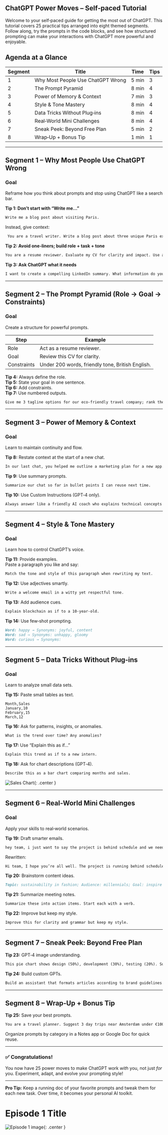 ## ChatGPT Power Moves – Self‑paced Tutorial

Welcome to your self‑paced guide for getting the most out of ChatGPT. This tutorial covers 25 practical tips arranged into eight themed segments. Follow along, try the prompts in the code blocks, and see how structured prompting can make your interactions with ChatGPT more powerful and enjoyable.

## Agenda at a Glance

| Segment | Title                             | Time  | Tips |
| ------- | --------------------------------- | ----- | ---- |
| 1       | Why Most People Use ChatGPT Wrong | 5 min | 3    |
| 2       | The Prompt Pyramid                | 8 min | 4    |
| 3       | Power of Memory & Context         | 7 min | 3    |
| 4       | Style & Tone Mastery              | 8 min | 4    |
| 5       | Data Tricks Without Plug‑ins      | 8 min | 4    |
| 6       | Real‑World Mini Challenges        | 8 min | 4    |
| 7       | Sneak Peek: Beyond Free Plan      | 5 min | 2    |
| 8       | Wrap‑Up + Bonus Tip               | 1 min | 1    |

---

## Segment 1 – Why Most People Use ChatGPT Wrong

### Goal

Reframe how you think about prompts and stop using ChatGPT like a search bar.


**Tip 1: Don’t start with “Write me…”**
 
```markdown
Write me a blog post about visiting Paris.
```

Instead, give context:

```markdown
 You are a travel writer. Write a blog post about three unique Paris experiences for first‑time visitors.
```

**Tip 2: Avoid one‑liners; build role + task + tone**

```markdown
You are a resume reviewer. Evaluate my CV for clarity and impact. Use a friendly and encouraging tone.
```

**Tip 3: Ask ChatGPT what it needs**

```markdown
I want to create a compelling LinkedIn summary. What information do you need from me to help?
```

---

## Segment 2 – The Prompt Pyramid (Role → Goal → Constraints)

### Goal

Create a structure for powerful prompts.

|Step|Example|
|---|---|
|Role|Act as a resume reviewer.|
|Goal|Review this CV for clarity.|
|Constraints|Under 200 words, friendly tone, British English.|

**Tip 4:** Always define the role.  
**Tip 5:** State your goal in one sentence.  
**Tip 6:** Add constraints.  
**Tip 7:** Use numbered outputs.

```markdown
Give me 3 tagline options for our eco‑friendly travel company; rank them by clarity.
```

---

## Segment 3 – Power of Memory & Context

### Goal

Learn to maintain continuity and flow.

**Tip 8:** Restate context at the start of a new chat.

```markdown
In our last chat, you helped me outline a marketing plan for a new app. Let’s continue from there.
```

**Tip 9:** Use summary prompts.

```markdown
Summarize our chat so far in bullet points I can reuse next time.
```

**Tip 10:** Use Custom Instructions (GPT‑4 only).

```markdown
Always answer like a friendly AI coach who explains technical concepts clearly.
```

---

## Segment 4 – Style & Tone Mastery

### Goal

Learn how to control ChatGPT’s voice.

**Tip 11:** Provide examples.  
Paste a paragraph you like and say:

```markdown
Match the tone and style of this paragraph when rewriting my text.
```

**Tip 12:** Use adjectives smartly.

```markdown
Write a welcome email in a witty yet respectful tone.
```

**Tip 13:** Add audience cues.

```markdown
Explain blockchain as if to a 10‑year‑old.
```

**Tip 14:** Use few‑shot prompting.

```markdown
Word: happy → Synonyms: joyful, content
Word: sad → Synonyms: unhappy, gloomy
Word: curious → Synonyms:
```

---

## Segment 5 – Data Tricks Without Plug‑ins

### Goal

Learn to analyze small data sets.

**Tip 15:** Paste small tables as text.

```
Month,Sales
January,10
February,15
March,12
```

**Tip 16:** Ask for patterns, insights, or anomalies.

```markdown
What is the trend over time? Any anomalies?
```

**Tip 17:** Use “Explain this as if…”

```markdown
Explain this trend as if to a new intern.
```

**Tip 18:** Ask for chart descriptions (GPT‑4).

```markdown
Describe this as a bar chart comparing months and sales.
```
<!-- inserted image -->
![Sales Chart](sales_chart.png){: .center }
<!-- end inserted image -->

---

## Segment 6 – Real‑World Mini Challenges

### Goal

Apply your skills to real‑world scenarios.

**Tip 19:** Draft smarter emails.

```markdown
hey team, i just want to say the project is behind schedule and we need to hurry or we'll be in trouble
```

Rewritten:

```markdown
Hi team, I hope you’re all well. The project is running behind schedule. Could we prioritise critical tasks to get back on track? Thanks!
```

**Tip 20:** Brainstorm content ideas.

```markdown
Topic: sustainability in fashion; Audience: millennials; Goal: inspire blog posts.
```

**Tip 21:** Summarize meeting notes.

```markdown
Summarize these into action items. Start each with a verb.
```

**Tip 22:** Improve but keep my style.

```markdown
Improve this for clarity and grammar but keep my style.
```

---

## Segment 7 – Sneak Peek: Beyond Free Plan

**Tip 23:** GPT‑4 image understanding.

```markdown
This pie chart shows design (50%), development (30%), testing (20%). Summarize the main insight.
```

**Tip 24:** Build custom GPTs.

```markdown
Build an assistant that formats articles according to brand guidelines.
```

---

## Segment 8 – Wrap‑Up + Bonus Tip

**Tip 25:** Save your best prompts.

```markdown
You are a travel planner. Suggest 3 day trips near Amsterdam under €100.
```

Organize prompts by category in a Notes app or Google Doc for quick reuse.

---

### ✅ Congratulations!

You now have 25 power moves to make ChatGPT work _with_ you, not just _for_ you. Experiment, adapt, and evolve your prompting style!

---

**Pro Tip:** Keep a running doc of your favorite prompts and tweak them for each new task. Over time, it becomes your personal AI toolkit.


# Episode 1 Title
<!-- inserted image -->
![Episode 1 image](ep1-image.jpeg){: .center }
<!-- end inserted image -->